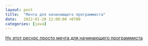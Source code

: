```yaml
---
layout: post
title:  "Мечта для начинающего программиста"
date:   2022-01-20 12:00:00 +0700
categories: [java]
---
```


[Ну этот ресурс просто мечта для начинающего программиста](https://metanit.com/)
